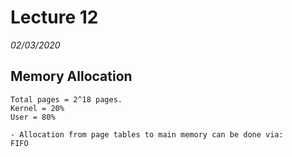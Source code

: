 # Lecture 12
*02/03/2020*

## Memory Allocation

```
Total pages = 2^18 pages.
Kernel = 20%
User = 80%

- Allocation from page tables to main memory can be done via:
FIFO

```
